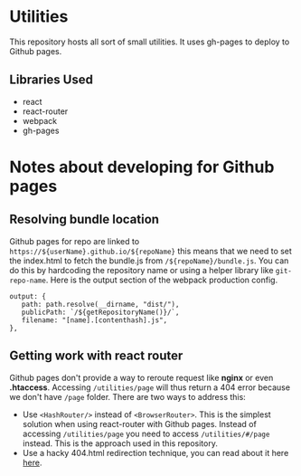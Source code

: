# Utilities

This repository hosts all sort of small utilities. It uses gh-pages to deploy to Github pages.

## Libraries Used

- react
- react-router
- webpack
- gh-pages

# Notes about developing for Github pages

## Resolving bundle location

Github pages for repo are linked to `https://${userName}.github.io/${repoName}` this means that we need to set the index.html to fetch the bundle.js from `/${repoName}/bundle.js`. You can do this by hardcoding the repository name or using a helper library like `git-repo-name`. Here is the output section of the webpack production config.   

    output: {
       path: path.resolve(__dirname, "dist/"),
       publicPath: `/${getRepositoryName()}/`,
       filename: "[name].[contenthash].js",
    },

## Getting work with react router

Github pages don't provide a way to reroute request like **nginx** or even **.htaccess**. Accessing `/utilities/page` will thus return a 404 error because we don't have `/page` folder. There are two ways to address this: 

- Use `<HashRouter/>` instead of `<BrowserRouter>`. This is the simplest solution when using react-router with Github pages. Instead of accessing `/utilities/page` you need to access `/utilities/#/page` instead. This is the approach used in this repository.
- Use a hacky 404.html redirection technique, you can read about it here [here](https://github.com/rafgraph/spa-github-pages).

